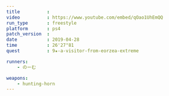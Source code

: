 ```yaml
---
title          :
video          : https://www.youtube.com/embed/qOao1UhEmQQ
run_type       : freestyle
platform       : ps4
patch_version  : 
date           : 2019-04-28
time           : 26'27"81
quest          : 9★-a-visitor-from-eorzea-extreme

runners:
    - のーむ

weapons:
    - hunting-horn
---
```

